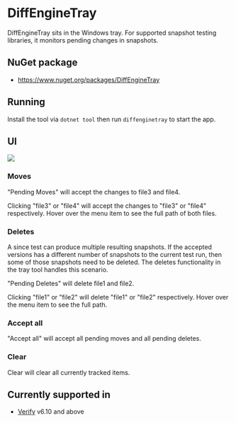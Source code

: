 # DiffEngineTray

DiffEngineTray sits in the Windows tray. For supported snapshot testing libraries, it monitors pending changes in snapshots.


## NuGet package

 * https://www.nuget.org/packages/DiffEngineTray


## Running

Install the tool via `dotnet tool` then run `diffenginetray` to start the app.


## UI

<img src="..\src\DiffEngineTray.Tests\MenuBuilderTest.Full.verified.png">


### Moves

"Pending Moves" will accept the changes to file3 and file4.

Clicking "file3" or "file4" will accept the changes to  "file3" or "file4" respectively. Hover over the menu item to see the full path of both files.


### Deletes

A since test can produce multiple resulting snapshots. If the accepted versions has a different number of snapshots to the current test run, then some of those snapshots need to be deleted. The deletes functionality in the tray tool handles this scenario.

"Pending Deletes" will delete file1 and file2.

Clicking "file1" or "file2" will delete "file1" or "file2" respectively. Hover over the menu item to see the full path.


### Accept all

"Accept all" will accept all pending moves and all pending deletes.


### Clear

Clear will clear all currently tracked items.


## Currently supported in

 * [Verify](https://github.com/VerifyTests/Verify) v6.10 and above